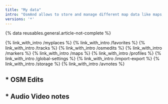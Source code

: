 ```yaml
---
title: "My data"
intro: "OsmAnd allows to store and manage different map data like maps, points and tracks"
versions: '*'
---
```


{% data reusables.general.article-not-complete %}

{% link_with_intro /myplaces %}
{% link_with_intro /favorites %}
{% link_with_intro /tracks %}
{% link_with_intro /osmedits %}
{% link_with_intro /markers %}
{% link_with_intro /maps %}
{% link_with_intro /profiles %}
{% link_with_intro /global-settings %}
{% link_with_intro /import-export %}
{% link_with_intro /storage %}
{% link_with_intro /avnotes %}

## * OSM Edits
## * Audio Video notes 


